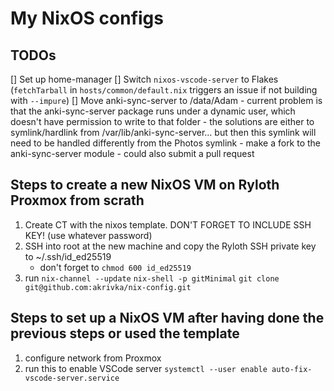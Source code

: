 # My NixOS configs

## TODOs

[] Set up home-manager
[] Switch `nixos-vscode-server` to Flakes (`fetchTarball` in `hosts/common/default.nix` triggers an issue if not building with `--impure`)
[] Move anki-sync-server to /data/Adam
    - current problem is that the anki-sync-server package 
    runs under a dynamic user, which doesn't have permission to write to that folder
        - the solutions are either to symlink/hardlink from /var/lib/anki-sync-server... but then this symlink will need to be handled differently from the Photos symlink
        - make a fork to the anki-sync-server module
            - could also submit a pull request

## Steps to create a new NixOS VM on Ryloth Proxmox from scrath

1. Create CT with the nixos template. DON'T FORGET TO INCLUDE SSH KEY! (use whatever password)
2. SSH into root at the new machine and copy the Ryloth SSH private key to ~/.ssh/id_ed25519
    - don't forget to `chmod 600 id_ed25519`
3. run
    `nix-channel --update`
    `nix-shell -p gitMinimal`
    `git clone git@github.com:akrivka/nix-config.git`

## Steps to set up a NixOS VM after having done the previous steps or used the template

1. configure network from Proxmox
2. run this to enable VSCode server
    `systemctl --user enable auto-fix-vscode-server.service`